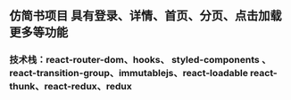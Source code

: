 ## 仿简书项目 具有登录、详情、首页、分页、点击加载更多等功能

### 技术栈：react-router-dom、hooks、 styled-components 、react-transition-group、immutablejs、react-loadable react-thunk、react-redux、redux
